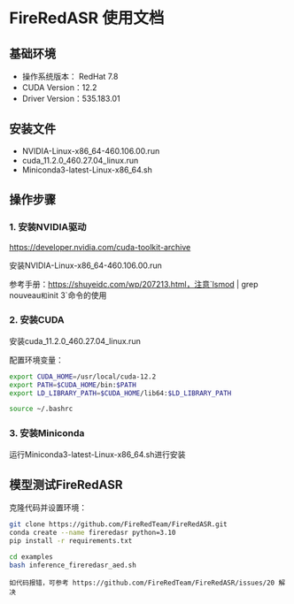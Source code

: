 # FireRedASR 使用文档

## 基础环境

- 操作系统版本： RedHat 7.8
- CUDA Version：12.2
- Driver Version：535.183.01

## 安装文件

- NVIDIA-Linux-x86_64-460.106.00.run
- cuda_11.2.0_460.27.04_linux.run
- Miniconda3-latest-Linux-x86_64.sh

## 操作步骤

### 1. 安装NVIDIA驱动
https://developer.nvidia.com/cuda-toolkit-archive

安装NVIDIA-Linux-x86_64-460.106.00.run

参考手册：https://shuyeidc.com/wp/207213.html，注意`lsmod | grep nouveau`和`init 3`命令的使用

### 2. 安装CUDA

安装cuda_11.2.0_460.27.04_linux.run

配置环境变量：
```bash
export CUDA_HOME=/usr/local/cuda-12.2
export PATH=$CUDA_HOME/bin:$PATH
export LD_LIBRARY_PATH=$CUDA_HOME/lib64:$LD_LIBRARY_PATH

source ~/.bashrc
```

### 3. 安装Miniconda

运行Miniconda3-latest-Linux-x86_64.sh进行安装

## 模型测试FireRedASR

克隆代码并设置环境：
```bash
git clone https://github.com/FireRedTeam/FireRedASR.git
conda create --name fireredasr python=3.10
pip install -r requirements.txt

cd examples
bash inference_fireredasr_aed.sh
```

```
如代码报错，可参考 https://github.com/FireRedTeam/FireRedASR/issues/20 解决
```